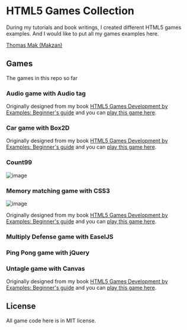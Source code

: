 # HTML5 Games Collection

During my tutorials and book writings, I created different HTML5 games examples. And I would like to put all my games examples here.

[Thomas Mak (Makzan)](http://makzan.net/)

## Games

The games in this repo so far

### Audio game with Audio tag

Originally designed from my book [HTML5 Games Development by Examples: Beginner's guide](http://makzan.net/works/book-html5-games-dev-by-examples/) and you can [play this game here](http://42games.net/html5/audio-game/).

### Car game with Box2D

Originally designed from my book [HTML5 Games Development by Examples: Beginner's guide](http://makzan.net/works/book-html5-games-dev-by-examples/) and you can [play this game here](http://42games.net/html5/box2d-car-game/).

### Count99

![image](http://makzan.github.com/HTML5-Games-Examples/images/count99-screen.png)

### Memory matching game with CSS3

![image](http://makzan.github.com/HTML5-Games-Examples/images/css-matching-screen.png)

Originally designed from my book [HTML5 Games Development by Examples: Beginner's guide](http://makzan.net/works/book-html5-games-dev-by-examples/) and you can [play this game here](http://42games.net/css3memory/).

### Multiply Defense game with EaselJS

### Ping Pong game with jQuery

### Untagle game with Canvas

Originally designed from my book [HTML5 Games Development by Examples: Beginner's guide](http://makzan.net/works/book-html5-games-dev-by-examples/) and you can [play this game here](http://42games.net/html5/untangle/).

## License

All game code here is in MIT license.
